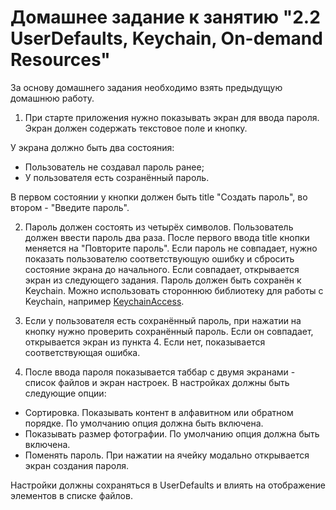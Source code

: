 # Домашнее задание к занятию "2.2 UserDefaults, Keychain, On-demand Resources"

За основу домашнего задания необходимо взять предыдущую домашнюю работу.

1. При старте приложения нужно показывать экран для ввода пароля. Экран должен содержать текстовое поле и кнопку. 

У экрана должно быть два состояния:

- Пользователь не создавал пароль ранее;
- У пользователя есть созранённый пароль.

В первом состоянии у кнопки должен быть title "Создать пароль", во втором - "Введите пароль".

2. Пароль должен состоять из четырёх символов. Пользователь должен ввести пароль два раза. После первого ввода title кнопки меняется на "Повторите пароль". Если пароль не совпадает, нужно показать пользователю соответствующую ошибку и сбросить состояние экрана до начального. Если совпадает, открывается экран из следующего задания. Пароль должен быть сохранён к Keychain. Можно использовать стороннюю библиотеку для работы с Keychain, например [KeychainAccess](https://github.com/kishikawakatsumi/KeychainAccess).

3. Если у пользователя есть сохранённый пароль, при нажатии на кнопку нужно проверить сохранённый пароль. Если он совпадает, открывается экран из пункта 4. Если нет, показывается соответствующая ошибка.

4. После ввода пароля показывается таббар с двумя экранами - список файлов и экран настроек. В настройках должны быть следующие опции:

- Сортировка. Показывать контент в алфавитном или обратном порядке. По умолчанию опция должна быть включена.
- Показывать размер фотографии. По умолчанию опция должна быть включена.
- Поменять пароль. При нажатии на ячейку модально открывается экран создания пароля.

Настройки должны сохраняться в UserDefaults и влиять на отображение элементов в списке файлов.

